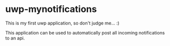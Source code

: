 # uwp-mynotifications

This is my first uwp application, so don't judge me... :)

This application can be used to automatically post all incoming notifications to an api.
